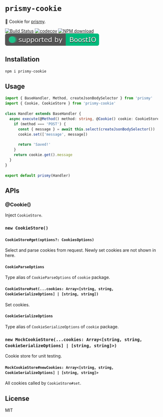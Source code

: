 # `prismy-cookie`

:cookie: Cookie for [prismy](https://github.com/BoostIO/prismy).

[![Build Status](https://travis-ci.com/BoostIO/prismy-cookie.svg?branch=master)](https://travis-ci.com/BoostIO/prismy-cookie)
[![codecov](https://codecov.io/gh/BoostIO/prismy-cookie/branch/master/graph/badge.svg)](https://codecov.io/gh/BoostIO/prismy-cookie)
[![NPM download](https://img.shields.io/npm/dm/prismy-cookie.svg)](https://www.npmjs.com/package/prismy-cookie)
[![Supported by BoostIO](https://github.com/BoostIO/boostio-materials/raw/master/v1/boostio-shield-v1.svg?sanitize=true)](https://boostio.co)

## Installation

```sh
npm i prismy-cookie
```

## Usage

```ts
import { BaseHandler, Method, createJsonBodySelector } from 'prismy'
import { Cookie, CookieStore } from 'prismy-cookie'

class Handler extends BaseHandler {
  async execute(@Method() method: string, @Cookie() cookie: CookieStore) {
    if (method === 'POST') {
      const { message } = await this.select(createJsonBodySelector())
      cookie.set(['message', message])

      return 'Saved!'
    }
    return cookie.get().message
  }
}

export default prismy(Handler)
```

## APIs

### @Cookie()

Inject `CookieStore`.

### `new CookieStore()`

#### `CookieStore#get(options?: CookiesOptions)`

Select and parse cookies from request. Newly set cookies are not shown in here.

#### `CookieParseOptions`

Type alias of `CookieParseOptions` of `cookie` package.

#### `CookieStore#set(...cookies: Array<[string, string, CookieSerializeOptions] | [string, string])`

Set cookies.

#### `CookieSerializeOptions`

Type alias of `CookieSerializeOptions` of `cookie` package.

### `new MockCookieStore(...cookies: Array<[string, string, CookieSerializeOptions] | [string, string]>)`

Cookie store for unit testing.

#### `MockCookieStore#newCookies: Array<[string, string, CookieSerializeOptions] | [string, string]>`

All cookies called by `CookieStore#set`.

## License

MIT
